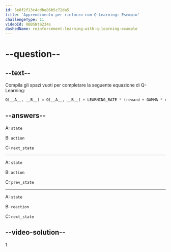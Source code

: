 ```yaml
---
id: 5e8f2f13c4cdbe86b5c72da5
title: 'Apprendimento per rinforzo con Q-Learning: Esempio'
challengeType: 11
videoId: RBBSNta234s
dashedName: reinforcement-learning-with-q-learning-example
---
```


# --question--

## --text--

Compila gli spazi vuoti per completare la seguente equazione di Q-Learning:

```py
Q[__A__, __B__] = Q[__A__, __B__] + LEARNING_RATE * (reward + GAMMA * np.max(Q[__C__, :]) - Q[__A__, __B__])
```

## --answers--

A: `state`

B: `action`

C: `next_state`

---

A: `state`

B: `action`

C: `prev_state`

---

A: `state`

B: `reaction`

C: `next_state`

## --video-solution--

1

